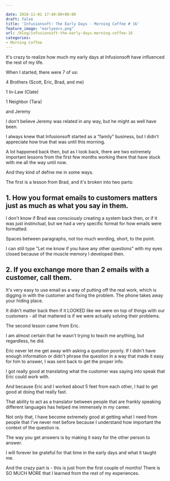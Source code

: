 ```yaml
---

date: 2018-11-01 17:49:00+00:00
draft: false
title: 'Infusionsoft: The Early Days - Morning Coffee # 16'
feature_image: "earlyears.png"
url: /blog/infusionsoft-the-early-days-morning-coffee-16
categories:
- Morning Coffee
---
```



It's crazy to realize how much my early days at Infusionsoft have influenced the rest of my life.

When I started, there were 7 of us:

4 Brothers (Scott, Eric, Brad, and me)

1 In-Law (Clate)

1 Neighbor (Tara)

and Jeremy

I don't believe Jeremy was related in any way, but he might as well have been. 

I always knew that Infusionsoft started as a "family" business, but I didn't appreciate how true that was until this morning.

A lot happened back then, but as I look back, there are two extremely important lessons from the first few months working there that have stuck with me all the way until now.

And they kind of define me in some ways.

The first is a lesson from Brad, and it's broken into two parts:

## 1. How you format emails to customers matters just as much as what you say in them.

I don't know if Brad was consciously creating a system back then, or if it was just instinctual, but we had a very specific format for how emails were formatted.

Spaces between paragraphs, not too much wording, short, to the point.

I can still type "Let me know if you have any other questions" with my eyes closed because of the muscle memory I developed then.

## 2. If you exchange more than 2 emails with a customer, call them. 

It's very easy to use email as a way of putting off the real work, which is digging in with the customer and fixing the problem. The phone takes away your hiding place.

It didn't matter back then if it LOOKED like we were on top of things with our customers - all that mattered is if we were actually solving their problems.

The second lesson came from Eric. 

I am almost certain that he wasn't trying to teach me anything, but regardless, he did.

Eric never let me get away with asking a question poorly. If I didn't have enough information or didn't phrase the question in a way that made it easy for him to answer, I was sent back to get the proper info.

I got really good at translating what the customer was saying into speak that Eric could work with.

And because Eric and I worked about 5 feet from each other, I had to get good at doing that really fast.

That ability to act as a translator between people that are frankly speaking different languages has helped me immensely in my career. 

Not only that, I have become extremely good at getting what I need from people that I've never met before because I understand how important the context of the question is.

The way you get answers is by making it easy for the other person to answer.

I will forever be grateful for that time in the early days and what it taught me.

And the crazy part is - this is just from the first couple of months! There is SO MUCH MORE that I learned from the rest of my experiences.
